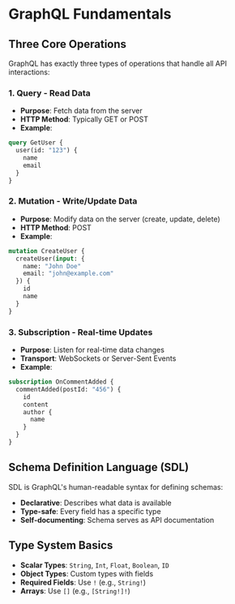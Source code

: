 # GraphQL Fundamentals

## Three Core Operations

GraphQL has exactly three types of operations that handle all API interactions:

### 1. Query - Read Data
- **Purpose**: Fetch data from the server
- **HTTP Method**: Typically GET or POST
- **Example**:
```graphql
query GetUser {
  user(id: "123") {
    name
    email
  }
}
```

### 2. Mutation - Write/Update Data
- **Purpose**: Modify data on the server (create, update, delete)
- **HTTP Method**: POST
- **Example**:
```graphql
mutation CreateUser {
  createUser(input: {
    name: "John Doe"
    email: "john@example.com"
  }) {
    id
    name
  }
}
```

### 3. Subscription - Real-time Updates
- **Purpose**: Listen for real-time data changes
- **Transport**: WebSockets or Server-Sent Events
- **Example**:
```graphql
subscription OnCommentAdded {
  commentAdded(postId: "456") {
    id
    content
    author {
      name
    }
  }
}
```

## Schema Definition Language (SDL)

SDL is GraphQL's human-readable syntax for defining schemas:
- **Declarative**: Describes what data is available
- **Type-safe**: Every field has a specific type
- **Self-documenting**: Schema serves as API documentation

## Type System Basics

- **Scalar Types**: `String`, `Int`, `Float`, `Boolean`, `ID`
- **Object Types**: Custom types with fields
- **Required Fields**: Use `!` (e.g., `String!`)
- **Arrays**: Use `[]` (e.g., `[String!]!`)
